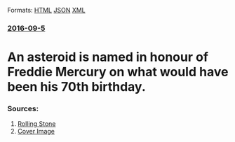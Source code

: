 
Formats: [HTML](/news/2016/09/5/an-asteroid-is-named-in-honour-of-freddie-mercury-on-what-would-have-been-his-70th-birthday.html)  [JSON](/news/2016/09/5/an-asteroid-is-named-in-honour-of-freddie-mercury-on-what-would-have-been-his-70th-birthday.json)  [XML](/news/2016/09/5/an-asteroid-is-named-in-honour-of-freddie-mercury-on-what-would-have-been-his-70th-birthday.xml)  

### [2016-09-5](/news/2016/09/5/index.md)

# An asteroid is named in honour of Freddie Mercury on what would have been his 70th birthday. 




### Sources:

1. [Rolling Stone](https://www.rollingstone.com/music/news/freddie-mercury-receives-namesake-asteroid-on-70th-birthday-w438033)
1. [Cover Image](http://img.wennermedia.com/social/gettyimages-103249158-81395826-298f-43a6-b598-43d47aa780cc.jpg)
